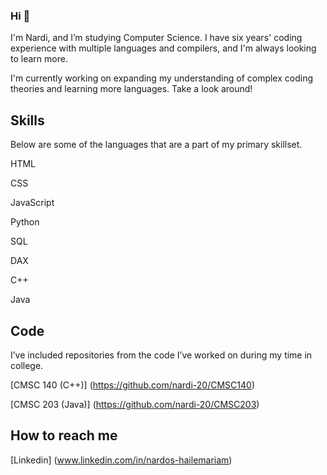 ### Hi 👋

I'm Nardi, and I’m studying Computer Science. I have six years' coding experience with multiple languages and compilers, and I'm always looking to learn more. 

I'm currently working on expanding my understanding of complex coding theories and learning more languages. Take a look around! 


## Skills 

Below are some of the languages that are a part of my primary skillset. 
 
HTML

CSS

JavaScript

Python

SQL

DAX

C++

Java


## Code 

I’ve included repositories from the code I’ve worked on during my time in college.   

[CMSC 140 (C++)] (https://github.com/nardi-20/CMSC140)

[CMSC 203 (Java)] (https://github.com/nardi-20/CMSC203)


## How to reach me
[Linkedin] (www.linkedin.com/in/nardos-hailemariam)

<!--
**nardi-20/nardi-20** is a ✨ _special_ ✨ repository because its `README.md` (this file) appears on your GitHub profile.

Here are some ideas to get you started:

- 🔭 I’m currently working on ...
- 🌱 I’m currently learning ...
- 👯 I’m looking to collaborate on ...
- 🤔 I’m looking for help with ...
- 💬 Ask me about ...
- 📫 How to reach me: ...
- 😄 Pronouns: ...
- ⚡ Fun fact: ...
-->
